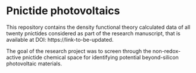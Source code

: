 # Pnictide photovoltaics
This repository contains the density functional theory calculated data of all twenty pnictides considered as part of the research manuscript, that is available at DOI: https://link-to-be-updated.

The goal of the research project was to screen through the non-redox-active pnictide chemical space for identifying potential beyond-silicon photovoltaic materials.
